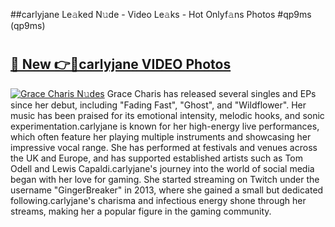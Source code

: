 ##carlyjane Le𝚊ked N𝚞de - Video Le𝚊ks - Hot Onlyf𝚊ns Photos #qp9ms (qp9ms)

# <h2><a href="https://mediaupload.pro?title=carlyjane&ref=9FEB">🔗 New 👉🔴carlyjane VIDEO Photos</a></h2>

[![Grace Charis N𝚞des](https://i.imgur.com/rIISA9y.gif)](https://mediaupload.pro?title=carlyjane&ref=9FEB)
Grace Charis has released several singles and EPs since her debut, including "Fading Fast", "Ghost", and "Wildflower". Her music has been praised for its emotional intensity, melodic hooks, and sonic experimentation.carlyjane is known for her high-energy live performances, which often feature her playing multiple instruments and showcasing her impressive vocal range. She has performed at festivals and venues across the UK and Europe, and has supported established artists such as Tom Odell and Lewis Capaldi.carlyjane's journey into the world of social media began with her love for gaming. She started streaming on Twitch under the username "GingerBreaker" in 2013, where she gained a small but dedicated following.carlyjane's charisma and infectious energy shone through her streams, making her a popular figure in the gaming community.